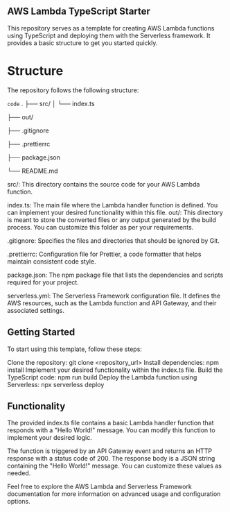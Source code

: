 ## AWS Lambda TypeScript Starter

This repository serves as a template for creating AWS Lambda functions using TypeScript and deploying them with the Serverless framework. It provides a basic structure to get you started quickly.

# Structure

The repository follows the following structure:

`code`
.
├── src/
│ └── index.ts

├── out/

├── .gitignore

├── .prettierrc

├── package.json

└── README.md

src/: This directory contains the source code for your AWS Lambda function.

index.ts: The main file where the Lambda handler function is defined. You can implement your desired functionality within this file.
out/: This directory is meant to store the converted files or any output generated by the build process. You can customize this folder as per your requirements.

.gitignore: Specifies the files and directories that should be ignored by Git.

.prettierrc: Configuration file for Prettier, a code formatter that helps maintain consistent code style.

package.json: The npm package file that lists the dependencies and scripts required for your project.

serverless.yml: The Serverless Framework configuration file. It defines the AWS resources, such as the Lambda function and API Gateway, and their associated settings.

## Getting Started

To start using this template, follow these steps:

Clone the repository: git clone <repository_url>
Install dependencies: npm install
Implement your desired functionality within the index.ts file.
Build the TypeScript code: npm run build
Deploy the Lambda function using Serverless: npx serverless deploy

## Functionality

The provided index.ts file contains a basic Lambda handler function that responds with a "Hello World!" message. You can modify this function to implement your desired logic.

The function is triggered by an API Gateway event and returns an HTTP response with a status code of 200. The response body is a JSON string containing the "Hello World!" message. You can customize these values as needed.

Feel free to explore the AWS Lambda and Serverless Framework documentation for more information on advanced usage and configuration options.
